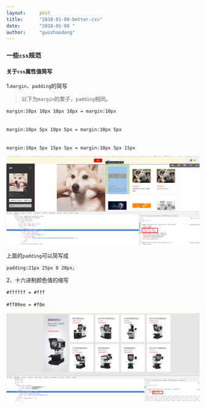 ```yaml
---
layout:     post
title:      "2018-01-08-better-css"
date:       "2018-01-08 "
author:     "guozhaodong"
---
```


### 一些`css`规范

#### 关于`css`属性值简写

1.`margin`、`padding`的简写

> 以下为`margin`的栗子，`padding`相同。

```
margin:10px 10px 10px 10px = margin:10px


margin:10px 5px 10px 5px = margin:10px 5px


margin:10px 5px 15px 5px = margin:10px 5px 15px

```

![image](/img/better-css/1.png)

上面的`padding`可以简写成
```
padding:21px 25px 0 28px;
```

2、十六进制颜色值的缩写

```
#ffffff = #fff

#ff00ee = #f0e
```
![image](/img/better-css/2.png)

